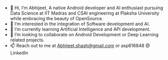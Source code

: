 - 👋 Hi, I’m Abhijeet, A native Android developer and AI enthusiast pursuing Data Science at IIT Madras and CSAI engineering at Plaksha University while embracing the beauty of OpenSource.
- 👀 I’m interested in the integration of Software development and AI.
- 🌱 I’m currently learning Artificial Intelligence and API development.
- 💞️ I’m looking to collaborate on Android Development or Deep Learning related projects.
- 📫 Reach out to me at Abhijeet.shash@gmail.com or asp616848 @ LinkedIn

<!---
asp616848/asp616848 is a ✨ special ✨ repository because its `README.md` (this file) appears on your GitHub profile.
You can click the Preview link to take a look at your changes.
--->
